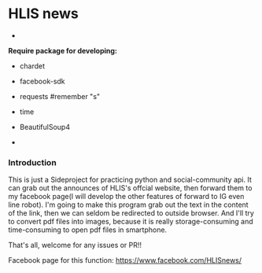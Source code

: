 # HLIS news

-

**Require package for developing:**

- chardet
- facebook-sdk
- requests #remember "s"
- time
- BeautifulSoup4

-

### Introduction

This is just a Sideproject for practicing python and social-community api. It can grab out the announces of HLIS's offcial website, then forward them to my facebook page(I will develop the other features of forward to IG even line robot). I'm going to make this program grab out the text in the content of the link, then we can seldom be redirected to outside browser. And I'll try to convert pdf files into images, because it is really storage-consuming and time-consuming to open pdf files in smartphone.

That's all, welcome for any issues or PR!!


Facebook page for this function: https://www.facebook.com/HLISnews/